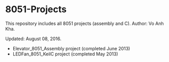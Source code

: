 # 8051-Projects

This repository includes all 8051 projects (assembly and C).
Author: Vo Anh Kha.

Updated: August 08, 2016.
- Elevator_8051_Assembly project (completed June 2013)
- LEDFan_8051_KeilC project (completed May 2013)
